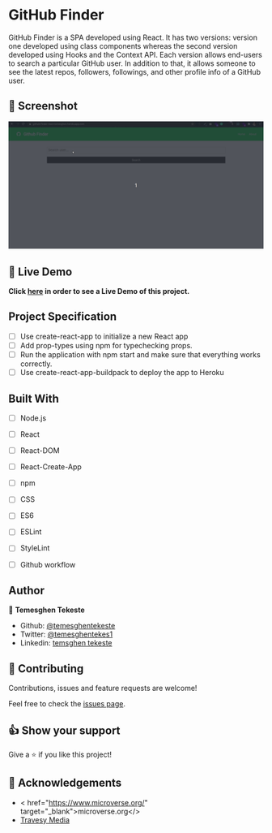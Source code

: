 # GitHub Finder

GitHub Finder is a SPA developed using React. It has two versions: version one developed using class components whereas the second version developed using Hooks and the Context API. Each version allows end-users to search a particular GitHub user. In addition to that, it allows someone to see the latest repos, followers, followings, and other profile info of a GitHub user.

## 🔴 Screenshot
![screenshot](./public/screenshot.gif)

## 🔴 Live Demo

**Click [here](https://github-finder-react-temesghen.herokuapp.com/) in order to see a Live Demo of this project.**

## Project Specification

  - [ ] Use create-react-app to initialize a new React app
  - [ ] Add prop-types using npm for typechecking props.
  - [ ] Run the application with npm start and make sure that everything works correctly.
  - [ ] Use create-react-app-buildpack to deploy the app to Heroku

## Built With

 - [ ] Node.js
 - [ ] React
 - [ ] React-DOM
 - [ ] React-Create-App
 - [ ] npm
 - [ ] CSS
 - [ ] ES6
 - [ ] ESLint
 - [ ] StyleLint
 - [ ] Github workflow



## Author

👤 **Temesghen Tekeste**

- Github: [@temesghentekeste](https://github.com/temesghentekeste)
- Twitter: [@temesghentekes1](https://twitter.com/temesghentekes1)
- Linkedin: [temsghen tekeste](https://www.linkedin.com/in/temesghentekeste/)


## 🤝 Contributing

Contributions, issues and feature requests are welcome!

Feel free to check the [issues page](https://github.com/temesghentekeste/github-finder-react/issues).


## 👍 Show your support

Give a ⭐️ if you like this project!

## :clap: Acknowledgements
- < href="https://www.microverse.org/" target="_blank">microverse.org</>
- <a href="https://www.traversymedia.com/" target="_blank">Travesy Media</a>
</a>
